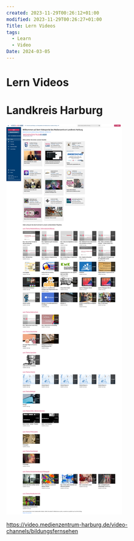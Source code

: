 ```yaml
---
created: 2023-11-29T00:26:12+01:00
modified: 2023-11-29T00:26:27+01:00
Title: Lern Videos
tags:
  - Learn
  - Video
Date: 2024-03-05
---
```


# Lern Videos 
# Landkreis Harburg

![](_asset/Lern%20Videos_image_1.png)

https://video.medienzentrum-harburg.de/video-channels/bildungsfernsehen

